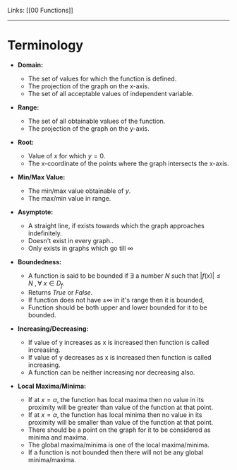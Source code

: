 Links: [[00 Functions]]
___
# Terminology
- **Domain:**
	- The set of values for which the function is defined.
	- The projection of the graph on the x-axis.
	- The set of all acceptable values of independent variable. 


- **Range:**
	- The set of all obtainable values of the function.
	- The projection of the graph on the y-axis.

- **Root:**
	- Value of $x$ for which $y=0$.
	- The x-coordinate of the points where the graph intersects the x-axis.

- **Min/Max Value:**
	- The min/max value obtainable of $y$.
	- The max/min value in range. 

- **Asymptote:**
	- A straight line, if exists towards which the graph approaches indefinitely.
	- Doesn't exist in every graph..
	- Only exists in graphs which go till $\infty$

- **Boundedness:**
	- A function is said to be bounded if $\exists$ a number $N$ such that $|f(x)| \leq N\ , \forall\ x \in D_f$.
	- Returns *True* or *False*.
	- If function does not have $\pm \infty$ in it's range then it is bounded, 
	- Function should be both upper and lower bounded for it to be bounded. 

- **Increasing/Decreasing:**
	- If value of y increases as x is increased then function is called increasing. 
	- If value of y decreases as x is increased then function is called increasing. 
	- A function can be neither increasing nor decreasing also. 

- **Local Maxima/Minima:**
	- If at $x = \alpha$, the function has local maxima then no value in its proximity will be greater than value of the function at that point. 
	- If at $x = \alpha$, the function has local minima then no value in its proximity will be smaller than value of the function at that point. 
	- There should be a point on the graph for it to be considered as minima and maxima. 
	- The global maxima/minima is one of the local maxima/minima.
	- If a function is not bounded then there will not be any global minima/maxima.